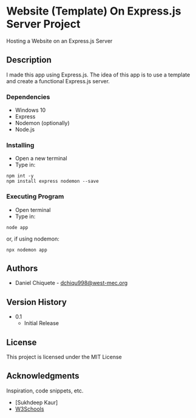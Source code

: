 # Website (Template) On Express.js Server Project
Hosting a Website on an Express.js Server

## Description
I made this app using Express.js. The idea of this app is to use a template and create a functional Express.js server.

### Dependencies
* Windows 10
* Express
* Nodemon (optionally)
* Node.js

### Installing
* Open a new terminal
* Type in:
```
npm int -y
npm install express nodemon --save
```

### Executing Program
* Open terminal
* Type in: 
```
node app
```
or, if using nodemon:
```
npx nodemon app
```

## Authors 

* Daniel Chiquete - dchiqu998@west-mec.org

## Version History 

* 0.1
    * Initial Release

## License

This project is licensed under the MIT License

## Acknowledgments

Inspiration, code snippets, etc.
* [Sukhdeep Kaur]
* [W3Schools](https://www.w3schools.com/)